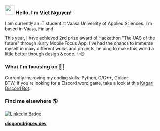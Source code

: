 ### <img src="https://media.giphy.com/media/hvRJCLFzcasrR4ia7z/giphy.gif" width="30px"> Hello, I'm [Viet Nguyen]()!

I am currently an IT student at Vaasa University of Applied Sciences. I´m based in Vaasa, Finland.

This year, I have achieved 2nd prize award of Hackathon "The UAS of the future" through Kurry Mobile Focus App. I've had the chance to immerse myself in many different works and projects, helping to make this world a little better through design & code. ✨😍

### What I'm focusing on 👨‍💻

Currently improving my coding skills: Python, C/C++, Golang.<br />
BTW, if you´re looking for a Discord word game, take a look at this [Kagari Discord Bot](https://https://github.com/VietNguyen408/KagariBot).


### Find me elsewhere 🌎

[![Linkedin Badge](https://img.shields.io/badge/-LinkedIn-blue?style=flat-square&logo=Linkedin&logoColor=white&link=https://https://www.linkedin.com/in/vietnguyen781//)](https://https://www.linkedin.com/in/vietnguyen781//)  


**[diogorodrigues.dev]()**
